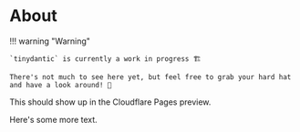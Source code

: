 # About

!!! warning "Warning"

    `tinydantic` is currently a work in progress 🏗️

    There's not much to see here yet, but feel free to grab your hard hat and have a look around! 👷

This should show up in the Cloudflare Pages preview.

Here's some more text.
